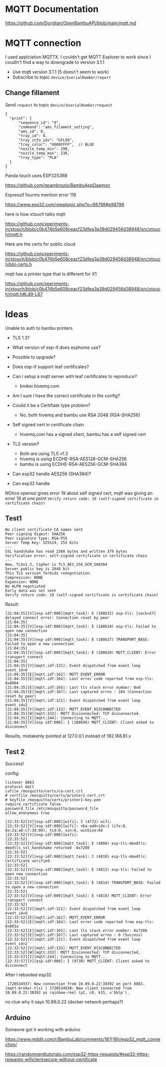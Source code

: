 # MQTT Documentation

https://github.com/Doridian/OpenBambuAPI/blob/main/mqtt.md

# MQTT connection

[](/images/mqttx.png)
[](/images/Change_fillament.png)


I used applciation MQTTX. I couldn't get MQTT Explorer to work since I coudln't find a way to downgrade to version 3.1.1


- Use mqtt version 3.1.1 (5 doesn't seem to work)
- Subscribe to topic `device/$serialNumber/report`


## Change fillament

Send `request` to topic `device/$serialNumber/request`
```
{
  "print": {
      "sequence_id": "0",
      "command": "ams_filament_setting",
      "ams_id": 0,
      "tray_id": 0,
      "tray_info_idx": "GFL99",
      "tray_color": "0000FFFF",  // BLUE
      "nozzle_temp_min": 190,
      "nozzle_temp_max": 230,
      "tray_type": "PLA"
  }
}
```


Panda touch uses ESP32S3R8


https://github.com/gpambrozio/BambuAppDaemon



Espressif fourms mention error 119

https://www.esp32.com/viewtopic.php?p=98798#p98798


here is how xtouch talks mqtt

https://github.com/xperiments-in/xtouch/blob/c0b474b5e608ceacf23dfea3a39d029456d38948/src/xtouch/mqtt.h

Here are the certs for public cloud

https://github.com/xperiments-in/xtouch/blob/c0b474b5e608ceacf23dfea3a39d029456d38948/src/xtouch/bbl-certs.h



mqtt has a printer type that is different for X1

https://github.com/xperiments-in/xtouch/blob/c0b474b5e608ceacf23dfea3a39d029456d38948/src/xtouch/mqtt.h#L49-L67


# Ideas

Unable to auth to bambu printers

- TLS 1.3? 
- What version of esp-if does esphome use? 
- Possible to upgrade? 
- Does esp-if support leaf certificates?
- Can I setup a mqtt server with leaf certificates to reproduce?
  - broker.hivemq.com
 
- Am I sure I have the correct certificate in the config? 
- Couild it be a Certifiate type problem? 
  - No, both hivemq and bambu use RSA 2048 (RSA-SHA256)
- Self signed cert in certificate chain
  - hivemq.com has a signed chert, bambu has a self signed cert
- TLS version? 
  - Both are using TLS v1.2
  - hivemq is using ECDHE-RSA-AES128-GCM-SHA256
  - bambu is using ECDHE-RSA-AES256-GCM-SHA384
- Can esp32 handle AES256 (SHA384)? 
- Can esp32 handle 

NOtice openssl gives error 19 about self signed cert, mqtt was giving an error 19 at one point
 `Verify return code: 19 (self-signed certificate in certificate chain)`



## Test1 

```
No client certificate CA names sent
Peer signing digest: SHA256
Peer signature type: RSA-PSS
Server Temp Key: X25519, 253 bits
---
SSL handshake has read 2360 bytes and written 379 bytes
Verification error: self-signed certificate in certificate chain
---
New, TLSv1.3, Cipher is TLS_AES_256_GCM_SHA384
Server public key is 2048 bit
This TLS version forbids renegotiation.
Compression: NONE
Expansion: NONE
No ALPN negotiated
Early data was not sent
Verify return code: 19 (self-signed certificate in certificate chain)
```

Result: 

```
[21:04:35][V][esp-idf:000][mqtt_task]: E (188632) esp-tls: [sock=57] delayed connect error: Connection reset by peer
[21:04:35]
[21:04:35][V][esp-idf:000][mqtt_task]: E (188634) esp-tls: Failed to open new connection
[21:04:35]
[21:04:35][V][esp-idf:000][mqtt_task]: E (188637) TRANSPORT_BASE: Failed to open a new connection
[21:04:35]
[21:04:35][V][esp-idf:000][mqtt_task]: E (188639) MQTT_CLIENT: Error transport connect
[21:04:35]
[21:04:35][V][mqtt.idf:121]: Event dispatched from event loop event_id=0
[21:04:35][E][mqtt.idf:162]: MQTT_EVENT_ERROR
[21:04:35][E][mqtt.idf:164]: Last error code reported from esp-tls: 0x8004
[21:04:35][E][mqtt.idf:165]: Last tls stack error number: 0x0
[21:04:35][E][mqtt.idf:167]: Last captured errno : 104 (Connection reset by peer)
[21:04:35][V][mqtt.idf:121]: Event dispatched from event loop event_id=2
[21:04:35][V][mqtt.idf:133]: MQTT_EVENT_DISCONNECTED
[21:04:35][W][mqtt:333]: MQTT Disconnected: TCP disconnected.
[21:04:35][I][mqtt:244]: Connecting to MQTT...
[21:04:35][V][esp-idf:000]: I (188646) MQTT_CLIENT: Client asked to disconnect
```

Results, mistakenly pointed at 127.0.0.1 instead of 192.168.81.x

## Test 2

Success! 

config:
```
listener 8883
protocol mqtt
cafile /mosquitto/certs/ca-cert.crt
# certfile /mosquitto/certs/printer1-cert.crt
# keyfile /mosquitto/certs/printer1-key.pem
require_certificate false
password_file /etc/mosquitto/password_file
allow_anonymous true
```

```
[22:33:52][V][esp-idf:000][wifi]: I (4772) wifi:
[22:33:52][V][esp-idf:000][wifi]: <ba-add>idx:1 (ifx:0, 8a:2a:a8:c7:3d:0d), tid:0, ssn:0, winSize:64
[22:33:52][V][esp-idf:000][wifi]: 
[22:33:52]
[22:33:52][V][esp-idf:000][mqtt_task]: E (4808) esp-tls-mbedtls: mbedtls_ssl_handshake returned -0x7280
[22:33:52]
[22:33:52][V][esp-idf:000][mqtt_task]: I (4810) esp-tls-mbedtls: Certificate verified.
[22:33:52]
[22:33:52][V][esp-idf:000][mqtt_task]: E (4812) esp-tls: Failed to open new connection
[22:33:52]
[22:33:52][V][esp-idf:000][mqtt_task]: E (4814) TRANSPORT_BASE: Failed to open a new connection
[22:33:52]
[22:33:52][V][esp-idf:000][mqtt_task]: E (4818) MQTT_CLIENT: Error transport connect
[22:33:52]
[22:33:52][V][mqtt.idf:121]: Event dispatched from event loop event_id=0
[22:33:52][E][mqtt.idf:162]: MQTT_EVENT_ERROR
[22:33:52][E][mqtt.idf:164]: Last error code reported from esp-tls: 0x801a
[22:33:52][E][mqtt.idf:165]: Last tls stack error number: 0x7280
[22:33:52][E][mqtt.idf:167]: Last captured errno : 0 (Success)
[22:33:52][V][mqtt.idf:121]: Event dispatched from event loop event_id=2
[22:33:52][V][mqtt.idf:133]: MQTT_EVENT_DISCONNECTED
[22:33:52][W][mqtt:333]: MQTT Disconnected: TCP disconnected.
[22:33:57][I][mqtt:244]: Connecting to MQTT...
[22:33:57][V][esp-idf:000]: I (9730) MQTT_CLIENT: Client asked to disconnect
```

After I rebooted esp32

```
 1728534937: New connection from 10.89.0.22:38392 on port 8883.
[mqtt-broker-tls] | 1728534938: New client connected from 10.89.0.22:38392 as rainbow-reel (p2, c0, k15, u'bblp').
```

no clue why it says 10.89.0.22 (docker network perhaps?)


## Arduino

Someone got it working with arduino

https://www.reddit.com/r/BambuLab/comments/167r16h/esp32_mqtt_connection/

https://randomnerdtutorials.com/esp32-https-requests/#esp32-https-requests-wificlientsecure-without-certificate

